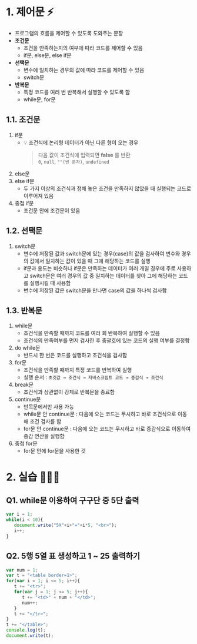 # 1. 제어문 ⚡️
 * 프로그램의 흐름을 제어할 수 있도록 도와주는 문장
 * **조건문**
   - 조건을 만족하는지의 여부에 따라 코드를 제어할 수 있음
   - if문, else문, else if문
 * **선택문**
   - 변수에 일치하는 경우의 값에 따라 코드를 제어할 수 있음
   - switch문
 * **반복문**
   - 특정 코드를 여러 번 반복해서 실행할 수 있도록 함
   - while문, for문

## 1.1. 조건문
1) if문
   - 💡 조건식에 논리형 데이터가 아닌 다른 형이 오는 경우
     > 다음 값이 조건식에 입력되면 **false** 를 반환<br>
     > `0`, `null`, `""(빈 문자)`, `undefined`
2) else문
3) else if문
   - 두 가지 이상의 조건식과 정해 놓은 조건을 만족하지 않았을 때 실행되는 코드로 이루어져 있음
4) 중첩 if문
   - 조건문 안에 조건문이 있음

## 1.2. 선택문
1) switch문
   - 변수에 저장된 값과 switch문에 있는 경우(case)의 값을 검사하여 변수와 경우의 값에서 일치하는 값이 있을 때 그에 해당하는 코드를 실행
   - if문과 용도는 비슷하나 if문은 만족하는 데이터가 여러 개일 경우에 주로 사용하고 switch문은 여러 경우의 값 중 일치하는 데이터를 찾아 그에 해당하는 코드를 실행시킬 때 사용함
   - 변수에 저장된 값은 switch문을 만나면 case의 값을 하나씩 검사함

## 1.3. 반복문
1) while문
   - 조건식을 만족할 때까지 코드를 여러 회 반복하여 실행할 수 있음
   - 조건식의 만족여부를 먼저 검사한 후 중괄호에 있는 코드의 실행 여부를 결정함
2) do while문
   - 반드시 한 번은 코드를 실행하고 조건식을 검사함
3) for문
   - 조건식을 만족할 때까지 특정 코드를 반복하여 실행
   - 실행 순서 : `초깃값 → 조건식 → 자바스크립트 코드 → 증감식 → 조건식`
4) break문
   - 조건식과 상관없이 강제로 반복문을 종료함
5) continue문
   - 반목문에서만 사용 가능
   - while문 안 continue문 : 다음에 오는 코드는 무시하고 바로 조건식으로 이동해 조건 검사를 함
   - for문 안 continue문 : 다음에 오는 코드는 무시하고 바로 증감식으로 이동하여 증감 연산을 실행함
6) 중첩 for문
   - for문 안에 for문을 사용한 것


# 2. 실습 👩🏻‍💻

## Q1. while문 이용하여 구구단 중 5단 출력
```js
var i = 1;
while(i < 10){
   document.write("5X"+i+"="+i*5, "<br>");
   i++;
}
```

## Q2. 5행 5열 표 생성하고 1 ~ 25 출력하기
```js
var num = 1;
var t = "<table border=1>";
for(var i = 1; i <= 5; i++){
   t += "<tr>";
   for(var j = 1; j <= 5; j++){
      t += "<td>" + num + "</td>";
      num++;
   }
   t += "</tr>";
}
t += "</table>";
console.log(t);
document.write(t);
```
